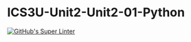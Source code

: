 # ICS3U-Unit2-Unit2-01-Python

[![GitHub's Super Linter](https://github.com/ICS3U-Unit2-Unit2-01-Python/workflows/GitHub's%20Super%20Linter/badge.svg)](https://github.com/ICS3U-Unit2-Unit2-01-Python/actions)
